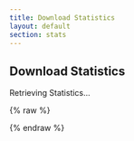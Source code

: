 ```yaml
---
title: Download Statistics
layout: default
section: stats
---
```


## Download Statistics

<div id="download-stats">Retrieving Statistics...</div>

<script src="https://cdnjs.cloudflare.com/ajax/libs/handlebars.js/2.0.0/handlebars.min.js"></script>
<script src="https://cdnjs.cloudflare.com/ajax/libs/moment.js/2.9.0/moment.min.js"></script>

{% raw %}
<script id="render-download-stats-template" type="text/x-handlebars-template">
    {{#each this}}
        <div class="release">
            <h3>
                <a href="{{ html_url }}">{{ name }}</a>
            </h3>
            <p>Released on {{ created_at }} ({{ created_ago }})</p>
            <table>
                <thead>
                    <tr>
                        <th class="file">File</th>
                        <th class="count">Downloads</th>
                    </tr>
                </thead>
                <tbody>
                    {{#each assets}}
                        <tr>
                            <td class="file">
                                <a href="{{ browser_download_url }}">{{ name }}</a>
                            </td>
                            <td class="count">{{ download_count }}</td>
                        </tr>
                    {{/each}}
                </tbody>
                <tfoot>
                    <tr>
                        <td class="file">Total</td>
                        <td class="count">{{ total_downloads }}</td>
                    </tr>
                </tfoot>
            </table>
        </div>
    {{/each}}
</script>
{% endraw %}

<script type="text/javascript">
    $(document).ready(function () {
        var renderDownloadStatsSrc = $("#render-download-stats-template").html();
        var renderDownloadStats = Handlebars.compile(renderDownloadStatsSrc);

        var processReleases = function (releases) {
            releases = releases.sort(function (lhs, rhs) {
                var lhsDate = Date.parse(lhs.created_at);
                var rhsDate = Date.parse(rhs.created_at);
                return lhsDate < rhsDate ? +1 :
                       lhsDate > rhsDate ? -1 : 0;
            });

            releases.forEach(function (release) {
                release.assets = release.assets.sort(function (lhs, rhs) {
                    var lhsCount = lhs.download_count;
                    var rhsCount = rhs.download_count;
                    return lhsCount < rhsCount ? +1 :
                           lhsCount > rhsCount ? -1 : 0;
                });

                release.total_downloads = 0;
                release.assets.forEach(function (asset) {
                    release.total_downloads += asset.download_count;
                });

                var createdAt = moment(release.created_at);
                release.created_at = createdAt.format('MMMM Do YYYY, h:mm:ss a');
                release.created_ago = createdAt.fromNow();
            });

            var html = renderDownloadStats(releases);
            $("#download-stats").replaceWith(html);
        };

        if (true) {
            $.getJSON("https://api.github.com/repos/appleseedhq/appleseed/releases", function (appleseedReleases) {
                $.getJSON("https://api.github.com/repos/appleseedhq/appleseed-scenes/releases", function (scenesReleases) {
                    var releases = appleseedReleases.concat(scenesReleases);
                    processReleases(releases);
                });
            });
        } else {
            processReleases({% include releases.json %});
        }
    });
</script>
